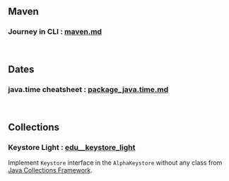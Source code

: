 ## Maven

### Journey in CLI : [maven.md](https://github.com/andras-nix/edu/blob/main/maven.md)
<br>

## Dates

### java.time cheatsheet : [package_java.time.md](https://github.com/andras-nix/edu/blob/main/package_java.time.md)
<br>

## Collections

### Keystore Light : [edu__keystore_light](https://github.com/andras-nix/edu__keystore_light)

Implement `Keystore` interface in the `AlphaKeystore` without any class from [Java Collections Framework](https://docs.oracle.com/javase/8/docs/technotes/guides/collections/overview.html).
